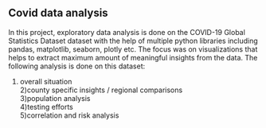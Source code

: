 ## Covid data analysis
In this project, exploratory data analysis is done on the COVID-19 Global Statistics Dataset dataset with the help of multiple python libraries including pandas, matplotlib, seaborn, plotly etc. The focus was on visualizations that helps to extract maximum amount of meaningful insights from the data. The following analysis is done on this dataset:

1) overall situation  
2)county specific insights / regional comparisons   
3)population analysis  
4)testing efforts  
5)correlation and risk analysis  
